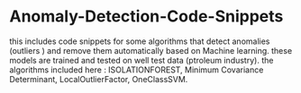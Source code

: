 # Anomaly-Detection-Code-Snippets
this includes code snippets for some algorithms that detect anomalies (outliers ) and remove them automatically based on Machine learning.
these models are trained and tested on well test data (ptroleum industry).
the algorithms included here : ISOLATIONFOREST, Minimum Covariance Determinant, LocalOutlierFactor, OneClassSVM.
